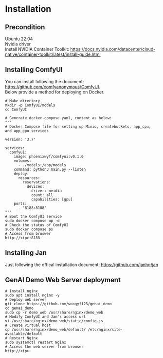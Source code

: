 # Installation
## Precondition
Ubuntu 22.04  
Nvidia driver  
Install NVIDIA Container Toolkit: https://docs.nvidia.com/datacenter/cloud-native/container-toolkit/latest/install-guide.html

## Installing ComfyUI  
You can install following the document: https://github.com/comfyanonymous/ComfyUI.  
Below provide a method for deploying on Docker.
```
# Make directory
mkdir -p ComfyUI/models
cd ComfyUI

# Generate docker-compose yaml, content as below:
"""
# Docker Compose file for setting up Minio, createbuckets, app_cpu, and app_gpu services

version: '3.7'

services:
  comfyui:
    image: phoenixwyf/comfyui:v0.1.0
    volumes:
      - ./models:/app/models
    command: python3 main.py --listen
    deploy:
      resources:
        reservations:
          devices:
          - driver: nvidia
            count: all
            capabilities: [gpu]
    ports:
      - "8188:8188"
"""
# Boot the ComfyUI service
sudo docker compose up -d
# Check the status of ComfyUI
sudo docker compose ps
# Access from broswer
http://<ip>:8188

```
## Installing Jan
Just following the offical installation document: https://github.com/janhq/jan

## GenAI Demo Web Server deployment
```
# Install nginx
sudo apt install nginx -y
# Deploy web server
git clone https://github.com/wangyf123/genai_demo
cd genai_demo
sudo cp -r demo_web /usr/share/nginx/demo_web
# Modify ComfyUI and Jan's access url
vi /usr/share/nginx/demo_web/static/config.js
# Create virtual host
cp /usr/share/nginx/demo_web/default/ /etc/nginx/site-available/default
# Restart Nginx
sudo systemctl restart Nginx
# Access the web server from browser
http://<ip>
```
